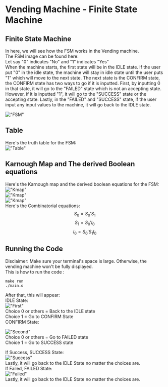 # Vending Machine - Finite State Machine
## Finite State Machine
In here, we will see how the FSM works in the Vending machine. \
The FSM image can be found here: \
Let say "0" indicates "No" and "1" indicates "Yes" \
When the machine starts, the first state will be in the IDLE state. If the user put "0" in the idle state, the machine will stay in idle state until the user puts "1" which will move to the next state. The next state is the CONFIRM state, the CONFIRM state has two ways to go if it is inputted. First, by inputting 0 in that state, it will go to the "FAILED" state which is not an accepting state. However, if it is inputted "1", it will go to the "SUCCESS" state or the accepting state. Lastly, in the "FAILED" and "SUCCESS" state, if the user input any input values to the machine, it will go back to the IDLE state.

!["FSM"](images/fsm.png)

## Table
Here's the truth table for the FSM: \
!["Table"](images/TruthTable.png)

## Karnough Map and The derived Boolean equations
Here's the Karnough map and the derived boolean equations for the FSM: \
!["Kmap"](images/KMapState0.png) \
!["Kmap"](images/KMapState1.png) \
!["Kmap"](images/KMapOutput0.png) \
Here's the Combinatorial equations:
$$S_0 = S_0'S_1$$
$$S_1 = S_0'I_0$$
$$I_0 = S_0'S_1I_0$$
## Running the Code
Disclaimer: Make sure your terminal's space is large. Otherwise, the vending machine won't be fully displayed.\
This is how to run the code : 
```
make run
./main.o
```

After that, this will appear: \
IDLE State: \
!["First"](images/first.png)
\
Choice 0 or others = Back to the IDLE state\
Choice 1 = Go to CONFIRM State
\
CONFIRM State:

!["Second"](images/second.png) \
Choice 0 or others = Go to FAILED state\
Choice 1 = Go to SUCCESS state

If Success, SUCCESS State: \
!["Success"](images/third.png)
\
Lastly, it will go back to the IDLE State no matter the choices are.
\
If Failed, FAILED State:\
!["Failed"](images/fourth.png)\
Lastly, it will go back to the IDLE State no matter the choices are.

